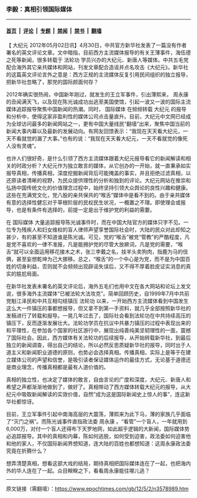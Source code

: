 ### 李毅：真相引领国际媒体

---

#### [首页](../../../..?n3578989) &nbsp;|&nbsp; [评论](../../../../../epoch-comment?n3578989) &nbsp;|&nbsp; [专题](../../../../../epoch-special?n3578989) &nbsp;|&nbsp; [禁闻](../../../../../epoch-news?n3578989) &nbsp;|&nbsp; [禁书](../../../../../books?n3578989) &nbsp;|&nbsp; [翻墙](https://github.com/gfw-breaker/nogfw/blob/master/README.md?n3578989)


<div class="post_content" id="artbody" itemprop="articleBody">
 <!-- article content begin -->
 <p>
  【
  <ok href="https://www.epochtimes.com/gb/tag/%E5%A4%A7%E7%BA%AA%E5%85%83.html">
   大纪元
  </ok>
  2012年05月02日讯】4月30日，中共官方新华社发表了一篇没有作者署名的英文评论文章。文中暗指，目前西方主流媒体报导的有关王薄事件，海伍德之死等新闻，很多转载于
  <ok href="https://www.epochtimes.com/gb/tag/%E6%B3%95%E8%BD%AE%E5%8A%9F.html">
   法轮功
  </ok>
  学员兴办的大纪元、新唐人等媒体。中共五毛党配合海外其它亲共媒体和网站，刊发文章配合造谣并点名攻击《大纪元》。新华社的这篇英文评论言外之意是：西方正规的主流媒体反复引用民间组织的独立报导，把新华社忽略了，那党的国际颜面何存？
 </p>
 <p>
  2012年确实很热闹，中国新年刚过，就发生的王立军事件，引出薄熙来，
  <ok href="https://www.epochtimes.com/gb/tag/%E5%91%A8%E6%B0%B8%E5%BA%B7.html">
   周永康
  </ok>
  的丑闻满天飞，以及现在陈光诚成功出逃至美国使馆，引起一波又一波的国际主流媒体追踪报导聚焦中国新闻的热潮。同时，
  <ok href="https://www.epochtimes.com/gb/tag/%E5%9B%BD%E9%99%85%E5%AA%92%E4%BD%93.html">
   国际媒体
  </ok>
  在频频转载
  <ok href="https://www.epochtimes.com/gb/tag/%E5%A4%A7%E7%BA%AA%E5%85%83.html">
   大纪元
  </ok>
  的报导和分析中，使得这家非盈利性的媒体公司点击量直升。目前，大纪元中文网已经成为全球访问最多的新闻网站之一，更有中国大量线民“翻墙”出来，聚焦中国当前的新闻大事内幕以及最新的发展动向。有网友回馈表示：“我现在天天看大纪元，一天不看就觉的漏了大事。”也有的说：“我现在天天看大纪元，一天不看就觉的像死人没有灵魂”。
 </p>
 <p>
  也许人们很好奇，是什么引领了西方主流媒体跟着大纪元报导看它的新闻解读和相关的时政分析？大纪元作为独立敢言的媒体，从它创办的一开始，就一直秉承如实报导真相，传播真相，深度挖掘新闻背后可能掩盖的事实，并且拒绝过滤真相，以还原读者清晰的视野，为民众提供理性的分析和独到的评论。大纪元网站在推崇和弘扬中国传统文化的价值理念过程中，始终坚持引领大众舆论的良性兴趣和健康。这些在充满党文化，党八股的亲共保共的“喉舌”媒体中是看不到的。由于亲共媒体有意的选择性健忘对于草根阶层的民权民生状况，一概置之不理。即使理会或报导，也是有条件有选择的，前提一定是出于维护党的利益的需要。
 </p>
 <p>
  在
  <ok href="https://www.epochtimes.com/gb/tag/%E5%9B%BD%E9%99%85%E5%AA%92%E4%BD%93.html">
   国际媒体
  </ok>
  大量追踪报导陈光诚事件时，而在中国大陆官方的媒体只字不见。一位专为残疾人和妇女维权的盲人律师声望享誉国际社会时，大陆的民众对此却知之甚少，有的甚至不知道谁是陈光诚。可见，党的“喉舌”被党“管教”的严酷程度，凡是党不喜欢的一律不准报，凡是能拥护党的尽管大放厥词，凡是党的需要，“喉舌”就可以全面运用移花接木之术，张三李戴之名，挂羊头卖狗肉，指鹿为马的伎俩，甚至妄想乾坤为己大挪移。总之，“喉舌”的一个中心是为党，而不是为中国百姓的切身利益，否则就不会频频出现辟谣失误后，又不得不厚着脸皮证实消息的真实的尴尬局面。
 </p>
 <p>
  在新华社发表未署名的英文评论后，海外五毛们也用中文在各大网站和论坛上发文说，很多海外主流媒体“已被法轮大法攻克”。简单回顾历史，自1999年7月中共前党魁江泽民和中共互相勾结镇压
  <ok href="https://www.epochtimes.com/gb/tag/%E6%B3%95%E8%BD%AE%E5%8A%9F.html">
   法轮功
  </ok>
  以来，一开始西方主流媒体看到中国发生这么大一件镇压的事都想报导，但又拿不到第一手资料，就几乎全部按照新华社的发稿进行了转载和报导。一晃几年过去了，国际社会看到法轮功在中共持续高压的镇压下，反而逐渐发展壮大。法轮功学员在抗议中共暴力镇压的过程中表现出来的和平理性，在参加各个国家的社区游行中，展现出纯善纯美坚韧理性的一面，震撼了国际社会。因此，西方媒体有关法轮功的后续报导，从开始转载新华社，到最后独立的新闻调查，得出自己的结论，所以必然反思质疑新华社的报导，同时出于人道主义和新闻职业道德的原则，也势必会选择真相。传播真相，实际上是等于在建立媒体公司的声望和信誉，是吸引读者保证媒体运作的最佳方式，无论基于道德还是商业理念，传播真相都是最有人道价值的。
 </p>
 <p>
  真相的独立性，也决定了媒体的敢言，自由言论的广度和深度，大纪元、新唐人和希望之声都渐渐地做到了，做好了。真相带动了西方媒体转载大纪元的报导，从大纪元中吸取新闻解读的实效价值，自然“成为这是国际新闻史上惊人的事”，连这新华社都惊讶。
 </p>
 <p>
  目前，王立军事件引起中南海高层的大震荡，薄熙来为此下马，薄的家族几乎面临了“灭门之祸”。而陈光诚事件直指政法委
  <ok href="https://www.epochtimes.com/gb/tag/%E5%91%A8%E6%B0%B8%E5%BA%B7.html">
   周永康
  </ok>
  。“看管”一个盲人，一年就用到6,000万，对付一个盲人还得布下天罗地网，如此超乎逻辑的大新闻，国际媒体势必追踪报导。其中的真相和内幕，陈如何逃脱，如何受到迫害，政法委如何迫害他和他的家人，不仅国际新闻界想知道，连大陆的百姓也都想知道：这周永康政法委究竟在折腾什么？
 </p>
 <p>
  想弄清楚真相，想看这部大戏的结局，期待真相把国际媒体连在了一起，也把海内外的华人连在了一起。众目睽睽之下，看看周永康能往哪儿逃？
 </p>
 <!-- article content end -->
 <div id="below_article_ad">
 </div>
</div>


---

原文链接（需翻墙）：https://www.epochtimes.com/gb/12/5/2/n3578989.htm